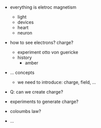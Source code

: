 * everything is eletroc magnetism
    * light
    * devices
    * heart
    * neuron

* how to see electrons? charge?
    * experiment otto von guericke     
    * history
        * amber

* ... concepts
    * we need to introduce: charge, field, ...

* Q: can we create charge?

* experiments to generate charge?
* coloumbs law?
* ...
